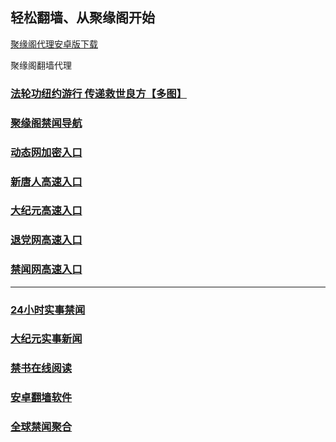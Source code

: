 
## 轻松翻墙、从聚缘阁开始


[聚缘阁代理安卓版下载](https://gitlab.com/juyuange/2/-/raw/master/jyg.apk)

聚缘阁翻墙代理 

### [法轮功纽约游行 传递救世良方【多图】](https://der.bfety.cf/6)

### [聚缘阁禁闻导航](http://vc.crgeek.net/ccc/ghhtt/45566)

### [动态网加密入口](http://vc.crgeek.net/ccc/ghhtt/45566)


### [新唐人高速入口](http://ee1.ez999.net/6)

### [大纪元高速入口](http://ee1.ez999.net/6)

### [退党网高速入口](http://ee1.ez999.net/6)

### [禁闻网高速入口]( https://github.com/fqnews/bnews)



***




### [24小时实事禁闻](https://github.com/bvzsw2079/djy/blob/master/gb/n24hr.md?dfh#1)

### [大纪元实事新闻](https://github.com/bvzsw2079/djy/blob/master/gb/nsc413.md?dfh#1)


### [禁书在线阅读](https://github.com/txyzum203/djy/blob/master/gb/9p.md?flntdtv#1)


### [安卓翻墙软件](https://git.io/afq)

### [全球禁闻聚合](https://github.com/gfw-breaker/banned-news1/blob/master/README.md)







